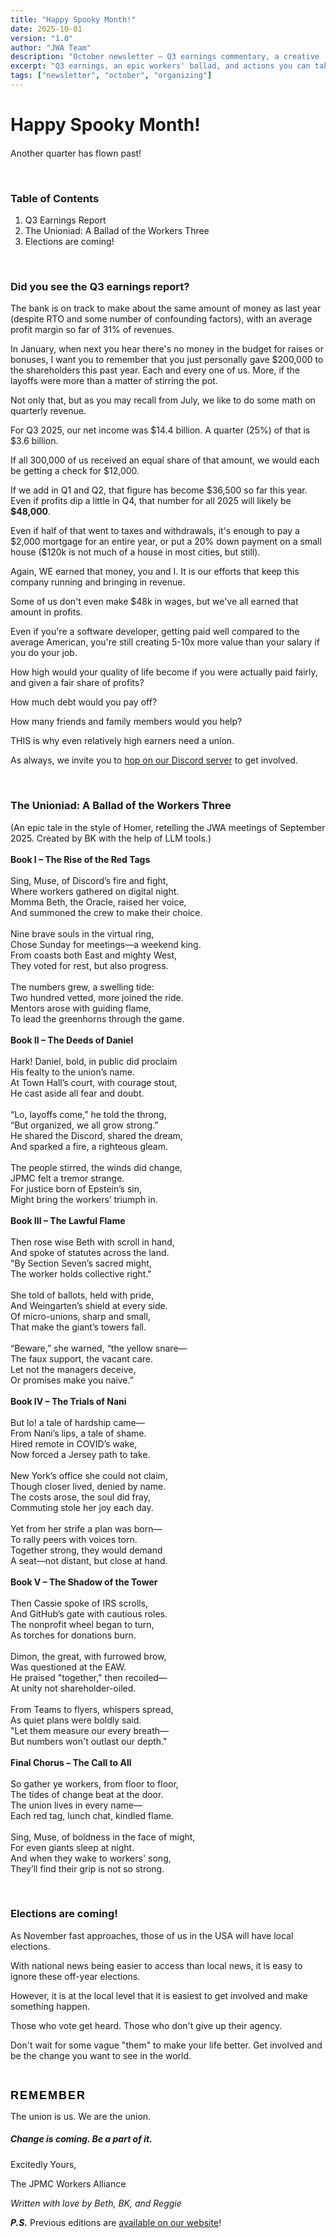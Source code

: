 ```yaml
---
title: "Happy Spooky Month!"
date: 2025-10-01
version: "1.0"
author: "JWA Team"
description: "October newsletter — Q3 earnings commentary, a creative 'Unioniad' ballad, and reminders about upcoming local elections and how to get involved."
excerpt: "Q3 earnings, an epic workers' ballad, and actions you can take this fall — join the Discord to get involved."
tags: ["newsletter", "october", "organizing"]
---
```


<h1>Happy Spooky Month!
</h1>
<h4></h4><p>Another quarter has flown past!</p><p><br></p><h3>Table of Contents</h3><ol><li>Q3 Earnings Report</li><li>The Unioniad: A Ballad of the Workers Three</li><li>Elections are coming!</li></ol><p><br></p><h3>Did you see the Q3 earnings report?</h3><p>The bank is on track to make about the same amount of money as last year (despite RTO and some number of confounding factors), with an average profit margin so far of 31% of revenues.</p><p>In January, when next you hear there's no money in the budget for raises or bonuses, I want you to remember that you just personally gave $200,000 to the shareholders this past year. Each and every one of us. More, if the layoffs were more than a matter of stirring the pot.</p><p>Not only that, but as you may recall from July, we like to do some math on quarterly revenue.</p><p>For Q3 2025, our net income was $14.4 billion. A quarter (25%) of that is $3.6 billion.</p><p>If all 300,000 of us received an equal share of that amount, we would each be getting a check for $12,000.<br></p><p>If we add in Q1 and Q2, that figure has become $36,500 so far this year. Even if profits dip a little in Q4, that number for all 2025 will likely be <strong>$48,000</strong>.<br></p><p>Even if half of that went to taxes and withdrawals, it's enough to pay a $2,000 mortgage for an entire year, or put a 20% down payment on a small house ($120k is not much of a house in most cities, but still). </p><p>Again, WE earned that money, you and I. It is our efforts that keep this company running and bringing in revenue.</p><p>Some of us don't even make $48k in wages, but we've all earned that amount in profits.</p><p>Even if you're a software developer, getting paid well compared to the average American, you're still creating 5-10x more value than your salary if you do your job.</p><p>How high would your quality of life become if you were actually paid fairly, and given a fair share of profits?</p><p>How much debt would you pay off?</p><p>How many friends and family members would you help?</p><p>THIS is why even relatively high earners need a union.</p><p>As always, we invite you to <a href="https://discord.gg/BZA3pxppq9">hop on our Discord server</a> to get involved.</p><p><br></p><h3>The Unioniad: A Ballad of the Workers Three</h3><div>(An epic tale in the style of Homer, retelling the JWA meetings of September 2025. Created by BK with the help of LLM tools.)</div><div><br></div><div><strong>Book I – The Rise of the Red Tags</strong></div><div><br></div><div>Sing, Muse, of Discord’s fire and fight,</div><div>Where workers gathered on digital night.</div><div>Momma Beth, the Oracle, raised her voice,</div><div>And summoned the crew to make their choice.</div><div><br></div><div>Nine brave souls in the virtual ring,</div><div>Chose Sunday for meetings&mdash;a weekend king.</div><div>From coasts both East and mighty West,</div><div>They voted for rest, but also progress.</div><div><br></div><div>The numbers grew, a swelling tide:</div><div>Two hundred vetted, more joined the ride.</div><div>Mentors arose with guiding flame,</div><div>To lead the greenhorns through the game.</div><div><br></div><div><strong>Book II – The Deeds of Daniel</strong></div><div><br></div><div>Hark! Daniel, bold, in public did proclaim</div><div>His fealty to the union’s name.</div><div>At Town Hall’s court, with courage stout,</div><div>He cast aside all fear and doubt.</div><div><br></div><div>“Lo, layoffs come,” he told the throng,</div><div>“But organized, we all grow strong.”</div><div>He shared the Discord, shared the dream,</div><div>And sparked a fire, a righteous gleam.</div><div><br></div><div>The people stirred, the winds did change,</div><div>JPMC felt a tremor strange.</div><div>For justice born of Epstein’s sin,</div><div>Might bring the workers’ triumph in.</div><div><br></div><div><strong>Book III – The Lawful Flame</strong></div><div><br></div><div>Then rose wise Beth with scroll in hand,</div><div>And spoke of statutes across the land.</div><div>"By Section Seven’s sacred might,</div><div>The worker holds collective right."</div><div><br></div><div>She told of ballots, held with pride,</div><div>And Weingarten’s shield at every side.</div><div>Of micro-unions, sharp and small,</div><div>That make the giant’s towers fall.</div><div><br></div><div>“Beware,” she warned, “the yellow snare&mdash;</div><div>The faux support, the vacant care.</div><div>Let not the managers deceive,</div><div>Or promises make you naive.”</div><div><br></div><div><strong>Book IV – The Trials of Nani</strong></div><div><br></div><div>But lo! a tale of hardship came&mdash;</div><div>From Nani’s lips, a tale of shame.</div><div>Hired remote in COVID’s wake,</div><div>Now forced a Jersey path to take.</div><div><br></div><div>New York’s office she could not claim,</div><div>Though closer lived, denied by name.</div><div>The costs arose, the soul did fray,</div><div>Commuting stole her joy each day.</div><div><br></div><div>Yet from her strife a plan was born&mdash;</div><div>To rally peers with voices torn.</div><div>Together strong, they would demand</div><div>A seat&mdash;not distant, but close at hand.</div><div><br></div><div><strong>Book V – The Shadow of the Tower</strong></div><div><br></div><div>Then Cassie spoke of IRS scrolls,</div><div>And GitHub’s gate with cautious roles.</div><div>The nonprofit wheel began to turn,</div><div>As torches for donations burn.</div><div><br></div><div>Dimon, the great, with furrowed brow,</div><div>Was questioned at the EAW.</div><div>He praised "together," then recoiled&mdash;</div><div>At unity not shareholder-oiled.</div><div><br></div><div>From Teams to flyers, whispers spread,</div><div>As quiet plans were boldly said.</div><div>"Let them measure our every breath&mdash;</div><div>But numbers won't outlast our depth."</div><div><br></div><div><strong>Final Chorus – The Call to All</strong></div><div><br></div><div>So gather ye workers, from floor to floor,</div><div>The tides of change beat at the door.</div><div>The union lives in every name&mdash;</div><div>Each red tag, lunch chat, kindled flame.</div><div><br></div><div>Sing, Muse, of boldness in the face of might,</div><div>For even giants sleep at night.</div><div>And when they wake to workers' song,</div><div>They’ll find their grip is not so strong.</div><p><br></p><h3>Elections are coming!</h3><p>As November fast approaches, those of us in the USA will have local elections.</p><p>With national news being easier to access than local news, it is easy to ignore these off-year elections.</p><p>However, it is at the local level that it is easiest to get involved and make something happen.</p><p>Those who vote get heard. Those who don't give up their agency.</p><p>Don't wait for some vague "them" to make your life better. Get involved and be the change you want to see in the world.</p><br><p><span style="color: rgb(0, 0, 0); font-family: Arial, &quot;Helvetica Neue&quot;, Helvetica, Tahoma, sans-serif; font-size: 18px; font-weight: bold; letter-spacing: 2px; text-transform: uppercase;">REMEMBER</span></p>
<p>The union is us. We are the union.
</p>
<h5>Change is coming. Be a part of it.
</h5>
<p>Excitedly Yours,
</p>
<p>The JPMC Workers Alliance
</p>
<p><em>Written with love by Beth, BK, and Reggie</em></p>
<p><em><strong>P.S.</strong></em> Previous editions are <a href="https://jpmcworkers.com/newsletters">available on our website</a>!
</p>